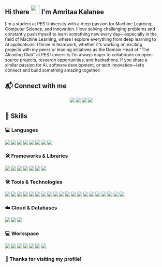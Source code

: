 ## Hi there  <img src="https://media.giphy.com/media/hvRJCLFzcasrR4ia7z/giphy.gif" width="30px">  I'm Amritaa Kalanee
 


<p align="left">
I'm a student at PES University with a deep passion for Machine Learning, Computer Science, and innovation. I love solving challenging problems and constantly push myself to learn something new every day—especially in the field of Machine Learning, where I explore everything from deep learning to AI applications.
I thrive in teamwork, whether it's working on exciting projects with my peers or leading initiatives as the Domain Head of "The Alcoding Club" at PES University
I'm always eager to collaborate on open-source projects, research opportunities, and hackathons. If you share a similar passion for AI, software development, or tech innovation—let’s connect and build something amazing together!
</p>

## 📬 Connect with me
<p align="center">
  <a href="https://www.linkedin.com/in/amritaa-kalanee/"><img src="https://img.shields.io/badge/-LinkedIn-0077B5?style=for-the-badge&logo=linkedin&logoColor=white"></a>
  <a href="mailto:amritaakalanee6@gmail.com"><img src="https://img.shields.io/badge/-Email-D14836?style=for-the-badge&logo=gmail&logoColor=white"></a>
  <a href="https://www.instagram.com/amritaak06/"><img src="https://img.shields.io/badge/-Instagram-E4405F?style=for-the-badge&logo=instagram&logoColor=white"></a>
  <a href="https://www.kaggle.com/amritaak06"><img src="https://img.shields.io/badge/-Kaggle-20BEFF?style=for-the-badge&logo=kaggle&logoColor=white"></a>
</p>

## 🚀 Skills
### **💻 Languages**
<p>
  <img src="https://img.shields.io/badge/-Python-3776AB?style=flat&logo=python&logoColor=white">
  <img src="https://img.shields.io/badge/-R-276DC3?style=flat&logo=r&logoColor=white">
  <img src="https://img.shields.io/badge/-Java-007396?style=flat&logo=java&logoColor=white">
  <img src="https://img.shields.io/badge/-C-00599C?style=flat&logo=c&logoColor=white">
  <img src="https://img.shields.io/badge/-MATLAB-0076A8?style=flat&logo=mathworks&logoColor=white">
  <img src="https://img.shields.io/badge/-HTML5-E34F26?style=flat&logo=html5&logoColor=white">
  <img src="https://img.shields.io/badge/-CSS3-1572B6?style=flat&logo=css3&logoColor=white">
  <img src="https://img.shields.io/badge/-JavaScript-F7DF1E?style=flat&logo=javascript&logoColor=black">
</p>

### **🛠️ Frameworks & Libraries**
<p>
  <img src="https://img.shields.io/badge/-React-61DAFB?style=flat&logo=react&logoColor=white">
  <img src="https://img.shields.io/badge/-Next.js-000000?style=flat&logo=nextdotjs&logoColor=white">
  <img src="https://img.shields.io/badge/-Express.js-000000?style=flat&logo=express&logoColor=white">
  <img src="https://img.shields.io/badge/-Tailwind%20CSS-38B2AC?style=flat&logo=tailwind-css&logoColor=white">
  <img src="https://img.shields.io/badge/-TensorFlow-FF6F00?style=flat&logo=tensorflow&logoColor=white">
  <img src="https://img.shields.io/badge/-Pandas-150458?style=flat&logo=pandas&logoColor=white">
  <img src="https://img.shields.io/badge/-NumPy-013243?style=flat&logo=numpy&logoColor=white">
</p>

### **🛠️ Tools & Technologies**
<p>
  <img src="https://img.shields.io/badge/-Git-F05032?style=flat&logo=git&logoColor=white">
  <img src="https://img.shields.io/badge/-GitHub-181717?style=flat&logo=github&logoColor=white">
  <img src="https://img.shields.io/badge/-Docker-2496ED?style=flat&logo=docker&logoColor=white">
  <img src="https://img.shields.io/badge/-Kubernetes-326CE5?style=flat&logo=kubernetes&logoColor=white">
  <img src="https://img.shields.io/badge/-AWS-232F3E?style=flat&logo=amazon-aws&logoColor=white">
  <img src="https://img.shields.io/badge/-VS%20Code-007ACC?style=flat&logo=visual-studio-code&logoColor=white">
  <img src="https://img.shields.io/badge/-PyCharm-000000?style=flat&logo=pycharm&logoColor=white">
  <img src="https://img.shields.io/badge/-IntelliJ-000000?style=flat&logo=intellij-idea&logoColor=white">
  <img src="https://img.shields.io/badge/-NetBeans-1B6AC6?style=flat&logo=apache-netbeans-ide&logoColor=white">
  <img src="https://img.shields.io/badge/-Eclipse%20IDE-2C2255?style=flat&logo=eclipse&logoColor=white">
  <img src="https://img.shields.io/badge/-Notepad++-90E59A?style=flat&logo=notepad%2B%2B&logoColor=black">
  <img src="https://img.shields.io/badge/-Ubuntu-E95420?style=flat&logo=ubuntu&logoColor=white">
  <img src="https://img.shields.io/badge/-SQL%20Workbench-4479A1?style=flat&logo=mysql&logoColor=white">
  <img src="https://img.shields.io/badge/-MongoDB%20Compass-47A248?style=flat&logo=mongodb&logoColor=white">
  <img src="https://img.shields.io/badge/-Anaconda-44A833?style=flat&logo=anaconda&logoColor=white">
  <img src="https://img.shields.io/badge/-Jupyter-DA5B0B?style=flat&logo=jupyter&logoColor=white">
  <img src="https://img.shields.io/badge/-Google%20Colab-F9AB00?style=flat&logo=google-colab&logoColor=white">
  <img src="https://img.shields.io/badge/-Figma-F24E1E?style=flat&logo=figma&logoColor=white">
  <img src="https://img.shields.io/badge/-Canva-00C4CC?style=flat&logo=canva&logoColor=white">
  <img src="https://img.shields.io/badge/-MATLAB-0076A8?style=flat&logo=mathworks&logoColor=white">
</p>

### **☁️ Cloud & Databases**
<p>
  <img src="https://img.shields.io/badge/-AWS-232F3E?style=flat&logo=amazon-aws&logoColor=white">
  <img src="https://img.shields.io/badge/-SQL-4479A1?style=flat&logo=mysql&logoColor=white">
  <img src="https://img.shields.io/badge/-MongoDB-47A248?style=flat&logo=mongodb&logoColor=white">
</p>

### **💻 Workspace**
<p>
  <img src="https://img.shields.io/badge/-Linux-FCC624?style=flat&logo=linux&logoColor=black">
  <img src="https://img.shields.io/badge/-Ubuntu-E95420?style=flat&logo=ubuntu&logoColor=white">
  <img src="https://img.shields.io/badge/-Windows-0078D6?style=flat&logo=windows&logoColor=white">
  <img src="https://img.shields.io/badge/-WSL-4D4D4D?style=flat&logo=windows-terminal&logoColor=white">
  <img src="https://img.shields.io/badge/-VS%20Code-007ACC?style=flat&logo=visual-studio-code&logoColor=white">
  <img src="https://img.shields.io/badge/-JetBrains%20IDEs-000000?style=flat&logo=jetbrains&logoColor=white">
  <img src="https://img.shields.io/badge/-Docker-2496ED?style=flat&logo=docker&logoColor=white">
</p>

### 🚀 Thanks for visiting my profile!

